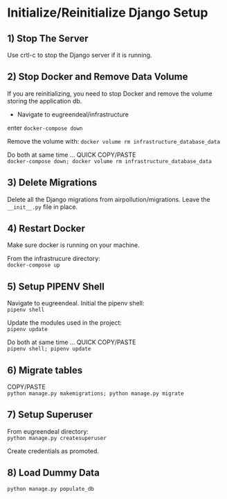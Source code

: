 # Initialize/Reinitialize Django Setup

## 1) Stop The Server
Use crtl-c to stop the Django server if it is running.

## 2) Stop Docker and Remove Data Volume
If you are reinitializing, you need to stop Docker and remove the volume storing the application db.

- Navigate to eugreendeal/infrastructure

enter `docker-compose down`

Remove the volume with:
`docker volume rm infrastructure_database_data`

Do both at same time ... QUICK COPY/PASTE <br>
`docker-compose down; docker volume rm infrastructure_database_data`

## 3) Delete Migrations
Delete all the Django migrations from airpollution/migrations.
Leave the `__init__.py` file in place. 

## 4) Restart Docker
Make sure docker is running on your machine.

From the infrastrucure directory: <br>
`docker-compose up`

## 5) Setup PIPENV Shell
Navigate to eugreendeal.  Initial the pipenv shell: <br>
`pipenv shell`

Update the modules used in the project: <br>
`pipenv update`

Do both at same time ... QUICK COPY/PASTE <br>
`pipenv shell; pipenv update`

## 6) Migrate tables
COPY/PASTE <br>
`python manage.py makemigrations; python manage.py migrate` <br>

## 7) Setup Superuser
From eugreendeal directory: <br>
`python manage.py createsuperuser`

Create credentials as promoted.

## 8) Load Dummy Data

`python manage.py populate_db`